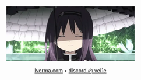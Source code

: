 <p align="center">
  <img src="https://github.com/vee1e/vee1e/raw/refs/heads/master/assets/homura.webp" alt="homura" width="70%" />
</p>

<p align="center">
  <a href="https://lverma.com" target="_blank">lverma.com</a> • <a href="https://discord.com/users/755266671270166581" target="_blank">discord @ vei1e</a>
</p>
